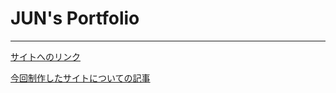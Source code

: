# JUN's Portfolio
---
[サイトへのリンク](http://junnetworks.web.fc2.com/index.html#Profile)

[今回制作したサイトについての記事](http://qiita.com/JUN_NETWORKS/items/fb8505fbd6b6fb59c4b7)

